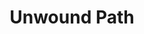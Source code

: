 ---
composer:
  first: Matt
  last: Sargent
title: Unwound Path
duration:
yearComposed: 2018
performedBySwitch: 2018
commissionedOrWrittenFor: commission
size: sextet
instrumentation:
  - flute
  - clarinet
  - violin
  - cello
  - piano
  - percussion
tags:
  - sextet
  - acoustic
  - commission
media:
  - title: Unwound Path (2018) for mixed sextet by Matt Sargent
    url: https://www.youtube.com/embed/MBC-1Qb4NFI
headerImage: repertoire-images/sargent-unwound-path_1000x500.jpg
thumbnailImage: repertoire-images/thumbnails/sargent-unwound-path_400x200.jpg
---